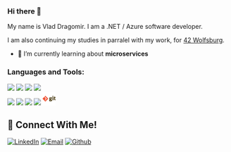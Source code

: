 ### Hi there 👋
My name is Vlad Dragomir. I am a .NET / Azure software developer.
<br>

I am also continuing my studies in parralel with my work, for [42 Wolfsburg](https://42wolfsburg.de/).


- 🌱 I’m currently learning about **microservices**

<h3 align="left">Languages and Tools:</h3>

<code><img height="30" src="https://github.com/abranhe/programming-languages-logos/blob/master/src/csharp/csharp.png"></code>
<code><img height="30" src="https://github.com/MarikIshtar007/MarikIshtar007/blob/master/images/c-original.svg"></code>
<code><img height="30" src="https://github.com/MarikIshtar007/MarikIshtar007/blob/master/images/cpp.svg"></code>
<code><img height="30" src="https://upload.wikimedia.org/wikipedia/commons/a/a8/Microsoft_Azure_Logo.svg"></code>
<br>
<code><img height="30" src="https://github.com/MarikIshtar007/MarikIshtar007/blob/master/images/html.svg"></code>
<code><img height="30" src="https://github.com/MarikIshtar007/MarikIshtar007/blob/master/images/css.svg"></code>
<code><img height="30" src="https://github.com/MarikIshtar007/MarikIshtar007/blob/master/images/react.svg"></code>
<code><img height="30" src="https://github.com/MarikIshtar007/MarikIshtar007/blob/master/images/sql.svg"></code>
<code><img height="30" src="https://raw.githubusercontent.com/github/explore/80688e429a7d4ef2fca1e82350fe8e3517d3494d/topics/git/git.png"></code>



## 📱 Connect With Me!
[![LinkedIn](https://img.shields.io/badge/-LinkedIn-0e76a8?style=flat-square&logo=linkedin&logoColor=white)](https://www.linkedin.com/in/vdragomir/)
[![Email](https://img.shields.io/badge/Email-%20-d95040?style=flat-square&logo=mail&logoColor=white)](mailto:vdragomir@protonmail.com)
[![Github](https://img.shields.io/badge/GitHub-100000?style=flat-square&log=github&logoColor=white)](https://github.com/VladDrag)
